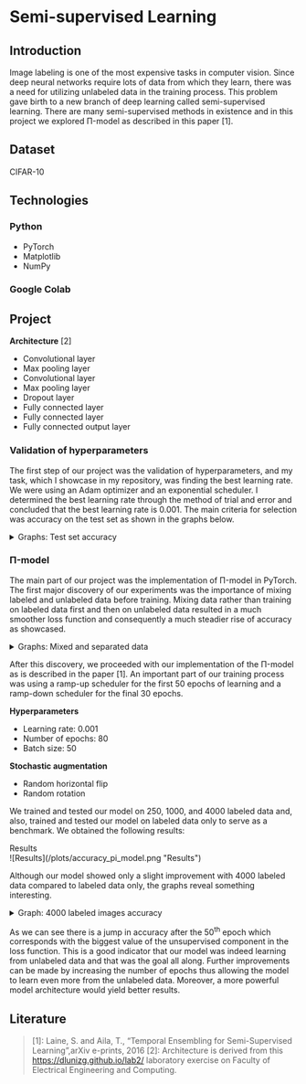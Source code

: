 # Semi-supervised Learning

## Introduction
Image labeling is one of the most expensive tasks in computer vision. Since deep neural networks require lots of data from which they learn, there was a need for utilizing unlabeled data in the training process. This problem gave birth to a new branch of deep learning called semi-supervised learning. There are many semi-supervised methods in existence and in this project we explored &Pi;-model as described in this paper [1].

## Dataset 
CIFAR-10

## Technologies
### Python
  - PyTorch
  - Matplotlib
  - NumPy
### Google Colab

## Project

**Architecture** [2]
  - Convolutional layer
  - Max pooling layer
  - Convolutional layer
  - Max pooling layer
  - Dropout layer
  - Fully connected layer
  - Fully connected layer
  - Fully connected output layer

### Validation of hyperparameters
The first step of our project was the validation of hyperparameters, and my task, which I showcase in my repository, was finding the best learning rate. We were using an Adam optimizer and an exponential scheduler. I determined the best learning rate through the method of trial and error and concluded that the best learning rate is 0.001.
The main criteria for selection was accuracy on the test set as shown in the graphs below.

<details>
<summary>Graphs: Test set accuracy</summary>
<br>
  
<figcaption>Learning rate 0.0001</figcaption>

![Learning rate 0.0001](/hiperparams_validation/figures/lr_0.0001.png "Learning rate 0.0001")

<figcaption>Learning rate 0.001</figcaption>
![Learning rate 0.001](/hiperparams_validation/figures/lr_0.001.png "Learning rate 0.001")

<figcaption>Learning rate 0.01</figcaption>
![Learning rate 0.01](/hiperparams_validation/figures/lr_0.01.png "Learning rate 0.01")
</details>

### &Pi;-model
The main part of our project was the implementation of &Pi;-model in PyTorch. The first major discovery of our experiments was the importance of mixing labeled and unlabeled data before training. Mixing data rather than training on labeled data first and then on unlabeled data resulted in a much smoother loss function and consequently a much steadier rise of accuracy as showcased.
<details>
<summary>Graphs: Mixed and separated data</summary>
<br>

<figcaption>Separated labeled and unlabeled data</figcaption>
![Separated data](/plots/training_plot_separated_data_4000.png "Separated labeled and unlabeled data")

<figcaption>Mixed labeled and unlabeled data</figcaption>  
![Mixed data](/plots/training_plot_connected_data_4000.png "Mixed labeled and unlabeled data")
</details>

After this discovery, we proceeded with our implementation of the &Pi;-model as is described in the paper [1]. An important part of our training process was using a ramp-up scheduler for the first 50 epochs of learning and a ramp-down scheduler for the final 30 epochs. 

**Hyperparameters**
  - Learning rate: 0.001
  - Number of epochs: 80
  - Batch size: 50
  
**Stochastic augmentation**
  - Random horizontal flip
  - Random rotation

We trained and tested our model on 250, 1000, and 4000 labeled data and, also, trained and tested our model on labeled data only to serve as a benchmark. We obtained the following results: 

<figcaption>Results</figcaption>
![Results](/plots/accuracy_pi_model.png "Results")

Although our model showed only a slight improvement with 4000 labeled data compared to labeled data only, the graphs reveal something interesting.

<details>
<summary>Graph: 4000 labeled images accuracy</summary>
<br>

<figcaption>Accuracy and loss on 4000 labeled data only</figcaption>
![4000 only](/plots/training_plot_4000_only.png "Accuracy and loss on 4000 labeled data only")

<figcaption>Accuracy and loss on 4000 labeled data and 46000 unlabeled data</figcaption>
![4000 only](/plots/training_plot4000.png "Accuracy and loss on 4000 labeled data and 46000 unlabeled data")
</details>

As we can see there is a jump in accuracy after the 50<sup>th</sup> epoch which corresponds with the biggest value of the unsupervised component in the loss function. This is a good indicator that our model was indeed learning from unlabeled data and that was the goal all along. Further improvements can be made by increasing the number of epochs thus allowing the model to learn even more from the unlabeled data. Moreover, a more powerful model architecture would yield better results.


## Literature
> [1]: Laine, S. and Aila, T., “Temporal Ensembling for Semi-Supervised Learning”,arXiv e-prints, 2016
> [2]: Architecture is derived from this https://dlunizg.github.io/lab2/ laboratory exercise on Faculty of Electrical Engineering and Computing.
